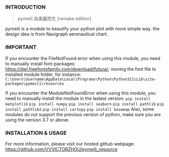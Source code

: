 ### INTRODUCTION
> pymeili.為美麗而生 [remake edition]

pymeili is a module to beautify your python plot with more simple way. the design idea is from Navigraph aeronautical chart.

### IMPORTANT
If you encounter the FileNotFound error when using this module, you need to manually install font-packages: https://dwl.freefontsfamily.com/download/futura/; 
moving the font file to installed module folder, for instance: `C:\Users\Username\AppData\Local\Programs\Python\Python311\Lib\site-packages\pymeili\resources`

If you encounter the ModuleNotFoundError when using this module, you need to manually install the module in the lastest version:
`pip install matplotlib`
`pip install numpy`
`pip install seaborn`
`pip install pathlib`
`pip install pathlib2`
`pip install cartopy`
`pip install basemap`
Also, some modules do not support the previous version of python, make sure you are using the version 3.7 or above.

### INSTALLATION & USAGE
For more information, please visit our hosted github webpage: https://github.com/VVVICTORZHOU/pymeili_resource
